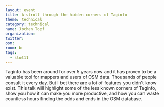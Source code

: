 ```yaml
---
layout: event
title: A stroll through the hidden corners of Taginfo
theme: technical
category: technical
name: Jochen Topf
organization:
twitter:
osm:
room: b
tags:
  - slot11
---
```

Taginfo has been around for over 5 years now and it has proven to be a valuable tool for mappers and users of OSM data. Thousands of people consult it every day. But I bet there are a lot of features you didn't know exist. This talk will highlight some of the less known corners of Taginfo, show you how it can make you more productive, and how you can waste countless hours finding the odds and ends in the OSM database.
